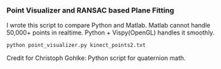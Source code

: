 ### Point Visualizer and RANSAC based Plane Fitting
I wrote this script to compare Python and Matlab. Matlab cannot handle 50,000+ points in realtime. Python + Vispy(OpenGL) handles it smoothly.

	python point_visualizer.py kinect_points2.txt

Credit for Christoph Gohlke: Python script for quaternion math.
